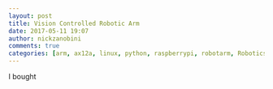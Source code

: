 ```yaml
---
layout: post
title: Vision Controlled Robotic Arm
date: 2017-05-11 19:07
author: nickzanobini
comments: true
categories: [arm, ax12a, linux, python, raspberrypi, robotarm, Robotics, rpi, trossen]
---
```

I bought

